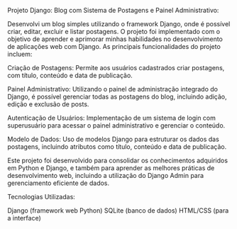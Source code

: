 Projeto Django: Blog com Sistema de Postagens e Painel Administrativo:

Desenvolvi um blog simples utilizando o framework Django, onde é possível criar, editar, excluir e listar postagens. O projeto foi implementado com o objetivo de aprender e aprimorar minhas habilidades no desenvolvimento de aplicações web com Django. As principais funcionalidades do projeto incluem:

Criação de Postagens: Permite aos usuários cadastrados criar postagens, com título, conteúdo e data de publicação.

Painel Administrativo: Utilizando o painel de administração integrado do Django, é possível gerenciar todas as postagens do blog, incluindo adição, edição e exclusão de posts.

Autenticação de Usuários: Implementação de um sistema de login com superusuário para acessar o painel administrativo e gerenciar o conteúdo.

Modelo de Dados: Uso de modelos Django para estruturar os dados das postagens, incluindo atributos como título, conteúdo e data de publicação.

Este projeto foi desenvolvido para consolidar os conhecimentos adquiridos em Python e Django, e também para aprender as melhores práticas de desenvolvimento web, incluindo a utilização do Django Admin para gerenciamento eficiente de dados.

Tecnologias Utilizadas:

Django (framework web Python)
SQLite (banco de dados)
HTML/CSS (para a interface)
